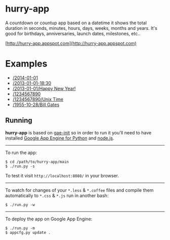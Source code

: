 hurry-app
=========

A countdown or countup app based on a datetime it shows the total duration in 
seconds, minutes, hours, days, weeks, months and years. It's good for birthdays, 
anniversaries, launch dates, milestones, etc..

[http://hurry-app.appspot.com](http://hurry-app.appspot.com)


Examples
========

- [/2014-01-01](http://hurry-app.appspot.com/2014-01-01)
- [/2013-01-01-18:30](http://hurry-app.appspot.com/2014-01-01-18:30)
- [/2013-01-01/Happy New Year!](http://hurry-app.appspot.com/2014-01-01/Happy%20New%20Year!)
- [/1234567890](http://hurry-app.appspot.com/1234567890)
- [/1234567890/Unix Time](http://hurry-app.appspot.com/1234567890/Unix%20Time)
- [/1955-10-28/Bill Gates](http://hurry-app.appspot.com/1955-10-28/Bill%20Gates)


Running
-------
**hurry-app** is based on [gae-init](https://github.com/gae-init/gae-init) so
in order to run it you'll need to have installed [Google App Engine for
Python](https://developers.google.com/appengine/docs/python/) and
[node.js](http://nodejs.org).

- - - - - - - - - - - - - - - - - - - - - - - - - - - - - - - - - - - - - - - -
To run the app:

    $ cd /path/to/hurry-app/main
    $ ./run.py -s

To test it visit `http://localhost:8080/` in your browser.

- - - - - - - - - - - - - - - - - - - - - - - - - - - - - - - - - - - - - - - -

To watch for changes of your `*.less` & `*.coffee` files and compile them
automatically to `*.css` & `*.js` run in another bash:

    $ ./run.py -w

- - - - - - - - - - - - - - - - - - - - - - - - - - - - - - - - - - - - - - - -
To deploy the app on Google App Engine:

    $ ./run.py -m
    $ appcfg.py update .

